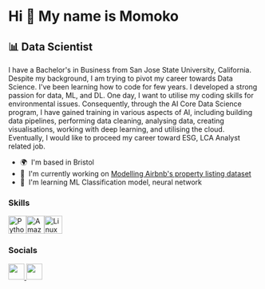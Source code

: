 Hi 👋 My name is Momoko
=======================

📊 Data Scientist
-----------------

I have a Bachelor's in Business from San Jose State University, California. Despite my background, I am trying to pivot my career towards Data Science. I've been learning how to code for few years. I developed a strong passion for data, ML, and DL. One day, I want to utilise my coding skills for environmental issues. Consequently, through the AI Core Data Science program, I have gained training in various aspects of AI, including building data pipelines, performing data cleaning, analysing data, creating visualisations, working with deep learning, and utilising the cloud. Eventually, I would like to proceed my career toward ESG, LCA Analyst related job.

* 🌍  I'm based in Bristol
* 🚀  I'm currently working on [Modelling Airbnb's property listing dataset](http://github.com/m-iwagami/modelling-airbnbs-property-listing-dataset-)
* 🧠  I'm learning ML Classification model, neural network

### Skills


<p align="left">
<a href="https://www.python.org/" target="_blank" rel="noreferrer"><img src="https://raw.githubusercontent.com/danielcranney/readme-generator/main/public/icons/skills/python-colored.svg" width="36" height="36" alt="Python" /></a><a href="https://aws.amazon.com" target="_blank" rel="noreferrer"><img src="https://raw.githubusercontent.com/danielcranney/readme-generator/main/public/icons/skills/aws-colored.svg" width="36" height="36" alt="Amazon Web Services" /></a><a href="https://www.linux.org" target="_blank" rel="noreferrer"><img src="https://raw.githubusercontent.com/danielcranney/readme-generator/main/public/icons/skills/linux-colored.svg" width="36" height="36" alt="Linux" /></a>
</p>


### Socials

<p align="left"> <a href="https://www.github.com/m-iwagami" target="_blank" rel="noreferrer"> <picture> <source media="(prefers-color-scheme: dark)" srcset="https://raw.githubusercontent.com/danielcranney/readme-generator/main/public/icons/socials/github-dark.svg" /> <source media="(prefers-color-scheme: light)" srcset="https://raw.githubusercontent.com/danielcranney/readme-generator/main/public/icons/socials/github.svg" /> <img src="https://raw.githubusercontent.com/danielcranney/readme-generator/main/public/icons/socials/github.svg" width="32" height="32" /> </picture> </a> <a href="https://www.linkedin.com/in/momoko-iwagami-1b820b262" target="_blank" rel="noreferrer"> <picture> <source media="(prefers-color-scheme: dark)" srcset="https://raw.githubusercontent.com/danielcranney/readme-generator/main/public/icons/socials/linkedin-dark.svg" /> <source media="(prefers-color-scheme: light)" srcset="https://raw.githubusercontent.com/danielcranney/readme-generator/main/public/icons/socials/linkedin.svg" /> <img src="https://raw.githubusercontent.com/danielcranney/readme-generator/main/public/icons/socials/linkedin.svg" width="32" height="32" /> </picture> </a></p>


